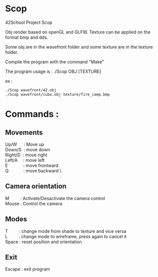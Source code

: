 # Scop
42School Project Scop

Obj render based on openGL and GLFW.
Texture can be applied on the format bmp and dds.

Some obj are in the wavefront folder and some texture are in the texture folder.

Compile the program with the command "Make"

The program usage is : ./Scop OBJ [TEXTURE]

ex :
```
./Scop wavefront/42.obj
./Scop wavefront/cube.obj texture/fire_camp.bmp
```

# Commands :
## Movements
Up/W &emsp; : Move up	\
Down/S&nbsp; : move down	\
Right/D &nbsp;: move right	\
Left/A&emsp; : move left	\
E &emsp;&emsp;&emsp; : move frontward	\
Q &emsp; &emsp; &nbsp; : move backward	\

## Camera orientation
M &emsp; &emsp;: Activate/Desactivate the camera control \
Mouse : Control the camera

## Modes
T &emsp;&emsp; : change mode from shade to texture and vice versa \
L &emsp;&emsp; : change mode to wireframe, press again to cancel it \
Space  : reset position and orientation

## Exit
Escape : exit program